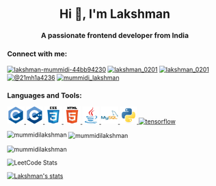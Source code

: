 <h1 align="center">Hi 👋, I'm Lakshman</h1>
<h3 align="center">A passionate frontend developer from India</h3>

<h3 align="left">Connect with me:</h3>
<p align="left">
<a href="https://linkedin.com/in/lakshman-mummidi-44bb94230" target="blank"><img align="center" src="https://raw.githubusercontent.com/rahuldkjain/github-profile-readme-generator/master/src/images/icons/Social/linked-in-alt.svg" alt="lakshman-mummidi-44bb94230" height="30" width="40" /></a>
<a href="https://www.codechef.com/users/lakshman_0201" target="blank"><img align="center" src="https://cdn.jsdelivr.net/npm/simple-icons@3.1.0/icons/codechef.svg" alt="lakshman_0201" height="30" width="40" /></a>
<a href="https://www.leetcode.com/lakshman_0201" target="blank"><img align="center" src="https://raw.githubusercontent.com/rahuldkjain/github-profile-readme-generator/master/src/images/icons/Social/leet-code.svg" alt="lakshman_0201" height="30" width="40" /></a>
<a href="https://www.hackerearth.com/@21mh1a4236" target="blank"><img align="center" src="https://raw.githubusercontent.com/rahuldkjain/github-profile-readme-generator/master/src/images/icons/Social/hackerearth.svg" alt="@21mh1a4236" height="30" width="40" /></a>
<a href="https://auth.geeksforgeeks.org/user/mummidi_lakshman" target="blank"><img align="center" src="https://raw.githubusercontent.com/rahuldkjain/github-profile-readme-generator/master/src/images/icons/Social/geeks-for-geeks.svg" alt="mummidi_lakshman" height="30" width="40" /></a>
</p>

<h3 align="left">Languages and Tools:</h3>
<p align="left"> <a href="https://www.cprogramming.com/" target="_blank" rel="noreferrer"> <img src="https://raw.githubusercontent.com/devicons/devicon/master/icons/c/c-original.svg" alt="c" width="40" height="40"/> </a> <a href="https://www.w3schools.com/cpp/" target="_blank" rel="noreferrer"> <img src="https://raw.githubusercontent.com/devicons/devicon/master/icons/cplusplus/cplusplus-original.svg" alt="cplusplus" width="40" height="40"/> </a> <a href="https://www.w3schools.com/css/" target="_blank" rel="noreferrer"> <img src="https://raw.githubusercontent.com/devicons/devicon/master/icons/css3/css3-original-wordmark.svg" alt="css3" width="40" height="40"/> </a> <a href="https://www.w3.org/html/" target="_blank" rel="noreferrer"> <img src="https://raw.githubusercontent.com/devicons/devicon/master/icons/html5/html5-original-wordmark.svg" alt="html5" width="40" height="40"/> </a> <a href="https://www.java.com" target="_blank" rel="noreferrer"> <img src="https://raw.githubusercontent.com/devicons/devicon/master/icons/java/java-original.svg" alt="java" width="40" height="40"/> </a> <a href="https://www.mysql.com/" target="_blank" rel="noreferrer"> <img src="https://raw.githubusercontent.com/devicons/devicon/master/icons/mysql/mysql-original-wordmark.svg" alt="mysql" width="40" height="40"/> </a> <a href="https://www.python.org" target="_blank" rel="noreferrer"> <img src="https://raw.githubusercontent.com/devicons/devicon/master/icons/python/python-original.svg" alt="python" width="40" height="40"/> </a> <a href="https://www.tensorflow.org" target="_blank" rel="noreferrer"> <img src="https://www.vectorlogo.zone/logos/tensorflow/tensorflow-icon.svg" alt="tensorflow" width="40" height="40"/> </a> </p>

<p><img align="left" src="https://github-readme-stats.vercel.app/api/top-langs?username=mummidilakshman&show_icons=true&locale=en&layout=compact" alt="mummidilakshman" /></p>

<p>&nbsp;<img align="center" src="https://github-readme-stats.vercel.app/api?username=mummidilakshman&show_icons=true&locale=en" alt="mummidilakshman" /></p>

<p><img align="center" src="https://github-readme-streak-stats.herokuapp.com/?user=mummidilakshman&" alt="mummidilakshman" /></p>


![LeetCode Stats](https://leetcode.card.workers.dev/lakshman_0201?theme=forest&font=baloo&extension=null)

[![Lakshman's stats](https://geeks-for-geeks-stats-api.vercel.app/?userName=mummidi_lakshman)]((https://www.geeksforgeeks.org/user/mummidi_lakshman/))
